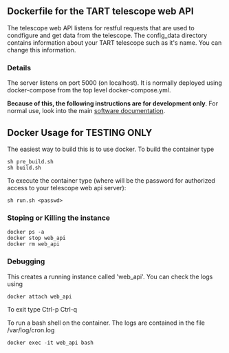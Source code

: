 ## Dockerfile for the TART telescope web API

The telescope web API listens for restful requests that are used to condfigure and get data from the telescope. 
The config_data directory contains information about your TART telescope such as it's name. You can change this information.

### Details

The server listens on port 5000 (on localhost). It is normally deployed using docker-compose from the top level
docker-compose.yml. 

**Because of this, the following instructions are for development only**. For normal use, look into the main [software documentation](../README.md).


## Docker Usage for TESTING ONLY

The easiest way to build this is to use docker. To build the container type

    sh pre_build.sh
    sh build.sh

To execute the container type (where <passwd> will be the password for authorized access to your telescope web api server):

    sh run.sh <passwd>


### Stoping or Killing the instance

    docker ps -a
    docker stop web_api
    docker rm web_api

    
### Debugging

This creates a running instance called 'web_api'. You can check the logs using 

    docker attach web_api

To exit type Ctrl-p Ctrl-q


To run a bash shell on the container. The logs are contained in the file /var/log/cron.log

    docker exec -it web_api bash
    
